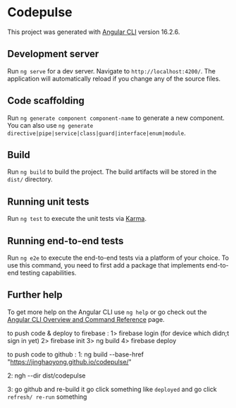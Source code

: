 # Codepulse 
<!-- now is zenApp -->

This project was generated with [Angular CLI](https://github.com/angular/angular-cli) version 16.2.6.

## Development server

Run `ng serve` for a dev server. Navigate to `http://localhost:4200/`. The application will automatically reload if you change any of the source files.

## Code scaffolding

Run `ng generate component component-name` to generate a new component. You can also use `ng generate directive|pipe|service|class|guard|interface|enum|module`.

## Build

Run `ng build` to build the project. The build artifacts will be stored in the `dist/` directory.

## Running unit tests

Run `ng test` to execute the unit tests via [Karma](https://karma-runner.github.io).

## Running end-to-end tests

Run `ng e2e` to execute the end-to-end tests via a platform of your choice. To use this command, you need to first add a package that implements end-to-end testing capabilities.

## Further help

To get more help on the Angular CLI use `ng help` or go check out the [Angular CLI Overview and Command Reference](https://angular.io/cli) page.

to push code & deploy  to firebase : 
1> firebase login (for device which didn;t sign in yet)
2> firebase init
3> ng build
4> firebase deploy


to push code to github : 
1: ng build --base-href "https://jinghaoyong.github.io/codepulse/"

2: ngh --dir dist/codepulse

3: go github and re-build it go click something like `deployed` and go click `refresh/ re-run`  something



